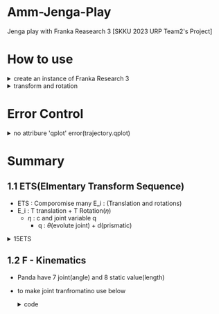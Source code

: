 # Amm-Jenga-Play
Jenga play with Franka Reasearch 3 [SKKU 2023 URP Team2's Project]

# How to use
<details><summary>create an instance of Franka Research 3</summary>

```python
import fr3
robot=fr3.fr3()
```
## modifying module
in \_\_init\_\_ method, 
```python
URDF_read(
    your_xacro_file,tld=your_root_path,xacro_tld=xacro_root_path
)
```
for gripper changes, in fr3.py
```python
self.grippers[0].tool=SE3(x,y,z)
```
and in franka_description/robots/common/inerial.yaml, change values
```yaml
leftfinger:
    ineria:
        xx: I_xx
        yy: I_yy
        zz: I_zz
```

</details>

<details>
<summary>transform and rotation</summary>

```python
# Rotation
# This is a constant rotation around the x-axis by 90 degrees
rx_cons = rtb.ET.Rx(np.pi / 2)
transform = rx_cons.A()
sm_transform = sm.SE3(transform)
# Make the joint at 45 degrees
rx_var = rtb.ET.Rx()
q = np.pi / 4
transform = rx_var.A(q)
sm_transform = sm.SE3(transform)

# Translation
# This is a constant translation along the y-axis by 25 cm
ty_cons = rtb.ET.ty(0.25)\
transform = ty_cons.A()
sm_transform = sm.SE3(transform)

# Make the joint at 15 cm
ty_var = rtb.ET.ty()
q = 0.15
transform = ty_var.A(q)
sm_transform = sm.SE3(transform)
```
</details>




# Error Control

<details><summary>no attribure 'qplot' error(trajectory.qplot)</summary>

```python
rtb.tools.trajectory.qplot(qt.q, block=False)
```

``` Error code: module 'roboticstoolbox.tools.trajectory' has no attribute 'qplot' ```
- there are class name "Tracjectory" in roboticstoolbox.tools.trajectory
- we can change the the code as follow
- xplot in qplot module in plot module in RTB

```
rtb.tools.plot.xplot(qt.q, block=False)
```

</details>


# Summary
## 1.1 ETS(Elmentary Transform Sequence)

- ETS : Comporomise many E_i : (Translation and rotations)
- E_i : T translation + T Rotation($\eta$)
    - $\eta$ : c and joint variable q
      - q : $\theta$(evolute joint) + d(prismatic)
<details><summary>15ETS</summary>

``` python
# Example for panda
E1 = rtb.ET.tz(0.333)
E2 = rtb.ET.Rz()
E3 = rtb.ET.Ry()
E4 = rtb.ET.tz(0.316)
E5 = rtb.ET.Rz()
E6 = rtb.ET.tx(0.0825)
E7 = rtb.ET.Ry(flip=True)
E8 = rtb.ET.tx(-0.0825)
E9 = rtb.ET.tz(0.384)
E10 = rtb.ET.Rz()
E11 = rtb.ET.Ry(flip=True)
E12 = rtb.ET.tx(0.088)
E13 = rtb.ET.Rx(np.pi)
E14 = rtb.ET.tz(0.107)
E15 = rtb.ET.Rz()

# We can create and ETS in a number of ways

# Firstly if we use the * operator between two or more ETs, we get an ETS
ets1 = E1 * E2 * E3

# Secondly, we can use the ETS constructor and pass in a list of ETs
ets2 = rtb.ETS([E1, E2, E3])

# We can also use the * operator between ETS' and ETs to concatenate
ets3 = ets2 * E4
ets4 = ets2 * rtb.ETS([E4, E5])
```
</details>

## 1.2 F - Kinematics

- Panda have 7 joint(angle) and 8 static value(length)
- to make joint tranfromatino use below
    <details><summary>code</summary>

    ```python
    q = np.array([0, -0.3, 0, -2.2, 0, 2, 0.79])
    fk = np.eye(4)
    for et in panda:
        if et.isjoint:
            fk = fk @ et.A(q[et.jindex])
        else:
            fk = fk @ et.A()
    print(sm.SE3(fk))
    ```

    ![img](<img/Screenshot from 2023-06-20 14-33-41.png>)

</details>
